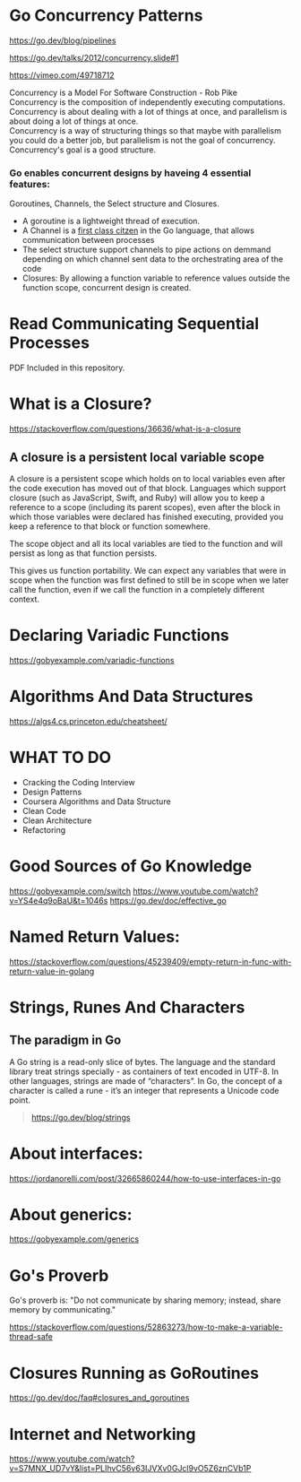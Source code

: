 # Go Concurrency Patterns

https://go.dev/blog/pipelines

https://go.dev/talks/2012/concurrency.slide#1

https://vimeo.com/49718712

Concurrency is a Model For Software Construction - Rob Pike  
Concurrency is the composition of independently executing computations.  
Concurrency is about dealing with a lot of things at once, and parallelism is about doing a lot of things at once.  
Concurrency is a way of structuring things so that maybe with parallelism you could do a better job, but parallelism is not the goal of concurrency.
Concurrency's goal is a good structure.  
### Go enables concurrent designs by haveing 4 essential features:  
Goroutines, Channels, the Select structure and Closures.  
- A goroutine is a lightweight thread of execution.
- A Channel is a [first class citzen](https://www.google.com/search?client=firefox-b-d&q=language+first+class+citzen) in the Go language, that allows communication between processes
- The select structure support channels to pipe actions on demmand depending on which channel sent data to the orchestrating area of the code
- Closures: By allowing a function variable to reference values outside the function scope, concurrent design is created.
	
# Read Communicating Sequential Processes
PDF Included in this repository.


# What is a Closure?
https://stackoverflow.com/questions/36636/what-is-a-closure

## A closure is a persistent local variable scope

A closure is a persistent scope which holds on to local variables even after the code execution has moved out of that block. Languages which support closure (such as JavaScript, Swift, and Ruby) will allow you to keep a reference to a scope (including its parent scopes), even after the block in which those variables were declared has finished executing, provided you keep a reference to that block or function somewhere.  

The scope object and all its local variables are tied to the function and will persist as long as that function persists.  

This gives us function portability. We can expect any variables that were in scope when the function was first defined to still be in scope when we later call the function, even if we call the function in a completely different context.  
# Declaring Variadic Functions
https://gobyexample.com/variadic-functions

# Algorithms And Data Structures
https://algs4.cs.princeton.edu/cheatsheet/

# WHAT TO DO
- Cracking the Coding Interview
- Design Patterns
- Coursera Algorithms and Data Structure
- Clean Code
- Clean Architecture
- Refactoring

# Good Sources of Go Knowledge
https://gobyexample.com/switch
https://www.youtube.com/watch?v=YS4e4q9oBaU&t=1046s
https://go.dev/doc/effective_go


# Named Return Values:
https://stackoverflow.com/questions/45239409/empty-return-in-func-with-return-value-in-golang

# Strings, Runes And Characters
## The paradigm in Go
A Go string is a read-only slice of bytes. The language and the standard library treat strings specially - as containers of text encoded in UTF-8. In other languages, strings are made of “characters”. In Go, the concept of a character is called a rune - it’s an integer that represents a Unicode code point.  
> https://go.dev/blog/strings

# About interfaces:
https://jordanorelli.com/post/32665860244/how-to-use-interfaces-in-go

# About generics:
https://gobyexample.com/generics

# Go's Proverb
 Go's proverb is: "Do not communicate by sharing memory; instead, share memory by communicating."

 https://stackoverflow.com/questions/52863273/how-to-make-a-variable-thread-safe

# Closures Running as GoRoutines
https://go.dev/doc/faq#closures_and_goroutines

# Internet and Networking
https://www.youtube.com/watch?v=S7MNX_UD7vY&list=PLIhvC56v63IJVXv0GJcl9vO5Z6znCVb1P
